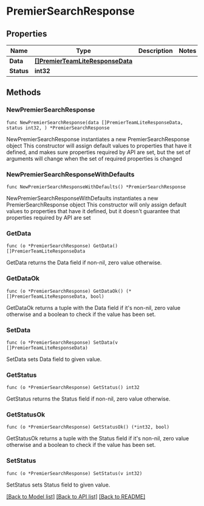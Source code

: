 # PremierSearchResponse

## Properties

Name | Type | Description | Notes
------------ | ------------- | ------------- | -------------
**Data** | [**[]PremierTeamLiteResponseData**](PremierTeamLiteResponseData.md) |  | 
**Status** | **int32** |  | 

## Methods

### NewPremierSearchResponse

`func NewPremierSearchResponse(data []PremierTeamLiteResponseData, status int32, ) *PremierSearchResponse`

NewPremierSearchResponse instantiates a new PremierSearchResponse object
This constructor will assign default values to properties that have it defined,
and makes sure properties required by API are set, but the set of arguments
will change when the set of required properties is changed

### NewPremierSearchResponseWithDefaults

`func NewPremierSearchResponseWithDefaults() *PremierSearchResponse`

NewPremierSearchResponseWithDefaults instantiates a new PremierSearchResponse object
This constructor will only assign default values to properties that have it defined,
but it doesn't guarantee that properties required by API are set

### GetData

`func (o *PremierSearchResponse) GetData() []PremierTeamLiteResponseData`

GetData returns the Data field if non-nil, zero value otherwise.

### GetDataOk

`func (o *PremierSearchResponse) GetDataOk() (*[]PremierTeamLiteResponseData, bool)`

GetDataOk returns a tuple with the Data field if it's non-nil, zero value otherwise
and a boolean to check if the value has been set.

### SetData

`func (o *PremierSearchResponse) SetData(v []PremierTeamLiteResponseData)`

SetData sets Data field to given value.


### GetStatus

`func (o *PremierSearchResponse) GetStatus() int32`

GetStatus returns the Status field if non-nil, zero value otherwise.

### GetStatusOk

`func (o *PremierSearchResponse) GetStatusOk() (*int32, bool)`

GetStatusOk returns a tuple with the Status field if it's non-nil, zero value otherwise
and a boolean to check if the value has been set.

### SetStatus

`func (o *PremierSearchResponse) SetStatus(v int32)`

SetStatus sets Status field to given value.



[[Back to Model list]](../README.md#documentation-for-models) [[Back to API list]](../README.md#documentation-for-api-endpoints) [[Back to README]](../README.md)


